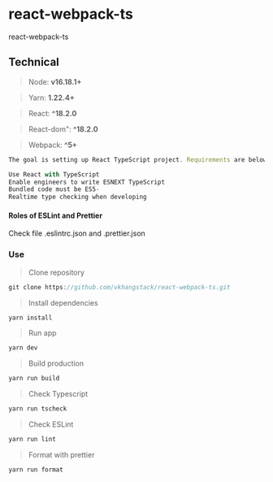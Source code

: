# react-webpack-ts

react-webpack-ts

## Technical

> Node: **v16.18.1+**

> Yarn: **1.22.4+**

> React: **^18.2.0**

> React-dom": **^18.2.0**

> Webpack: **^5+**

```js
The goal is setting up React TypeScript project. Requirements are below.

Use React with TypeScript
Enable engineers to write ESNEXT TypeScript
Bundled code must be ES5-
Realtime type checking when developing
```

#### Roles of ESLint and Prettier

Check file .eslintrc.json and .prettier.json

### Use

> Clone repository

```js
git clone https://github.com/vkhangstack/react-webpack-ts.git
```

> Install dependencies

```bash
yarn install
```

> Run app

```bash
yarn dev
```

> Build production

```bash
yarn run build
```

> Check Typescript

```bash
yarn run tscheck
```

> Check ESLint

```bash
yarn run lint
```

> Format with prettier

```bash
yarn run format
```

